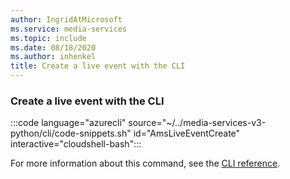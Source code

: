 ```yaml
---
author: IngridAtMicrosoft
ms.service: media-services
ms.topic: include
ms.date: 08/18/2020
ms.author: inhenkel
title: Create a live event with the CLI
---
```


### Create a live event with the CLI

:::code language="azurecli" source="~/../media-services-v3-python/cli/code-snippets.sh" id="AmsLiveEventCreate" interactive="cloudshell-bash":::

For more information about this command, see the [CLI reference](/cli/azure/ams/live-event?view=azure-cli-latest&preserve-view=true#az-ams-live-event-create).
